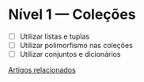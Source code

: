 # Nível 1 — Coleções

- [ ] Utilizar listas e tuplas
- [ ] Utilizar polimorfismo nas coleções
- [ ] Utilizar conjuntos e dicionários

[Artigos relacionados](https://techguide.sh/pt-BR/path/python/python-collections/)
